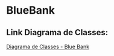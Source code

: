 # BlueBank

## Link Diagrama de Classes: 
[Diagrama de Classes - Blue Bank](https://viewer.diagrams.net/?tags=%7B%7D&highlight=0000ff&edit=_blank&layers=1&nav=1&title=Diagrama%20de%20Classes%20-%20BlueBank#R7V1bc9s2Fv41muk%2BxCPeqUdLzqadOG3WTma7fYNJWEJKESoIxVZ%2FfQESJEUCpCibEJ0dzHhk4QDg5VxwDj4cQDNntX3%2BQMBu8wnHMJnZ8%2Fh55tzMbDv0Q%2FbJCYeCYIf2vKCsCYoLmlUT7tHfUBDLZnsUw6zRkGKcULRrEiOcpjCiDRogBD81mz3ipHnXHVhDiXAfgUSm%2FhfFdCPeyw5q%2Bs8QrTflnS1%2FUdRsQdlYvEm2ATF%2BOiI572fOimBMi2%2Fb5xVMOPNKvhT9%2Ft1RWz0YgSkd0uEvfwP%2FCPFvh%2BVf4PY%2Fq09%2FgLvsnbjKd5DsxQtvCxHmT0wPJRvYw%2B%2F4V84%2FSGbO8hGn9F7UW6yc7UCE0vUXvOOEOaNQ8FByzBXlilOWWxA%2B4wxRhFNGSuAjq1lu6DYRl5RfsHxaSCh8PiKJF%2F4A8RZScmBNRK0neC%2B0751luYLyVAszmAva5kiQvi%2BIQCjQurp4zWP2RbD5DJbbEnNhzFROFDGhG7zGKUje19Qlwfs0hvyqnJN1m1tc8JsRv0FKD8J%2BwJ7igbzM8J5EsOdxHWF0gKwh7dMkYRH8ZXpFQ2ACKPretK%2FRuexIih0liL08lFX7CW0TkEKFUoMErbluRrwj13queYgNDteignL2L6MNSuJbcMB7zqCMgujPsrTcYIL%2BZpcFpSRYNaFCTrbfaHHPewoZE5ixNp9LgVkt0ifw3Gh4CzIqCBFOErDL0EP1GlsmO5QuMaV4KxqNYFtWKBmXLRuX5SmMy57rMi5XEvs70eWa%2F2cvy3huO%2FkAxWtSdl%2F2r6jOKGFDWKtFtHvsbwCZZRI4Wzmz6wAX7ZqkZvMYUHADfwVZhLaM%2Bbjv1lwryha3KOMPn9BcxEWF7a9pLky5W9FplX%2BtqyXlZ7KmuVIS%2FCdc4QQzLb9JcWENKElapNIgxGCtNgfhCm7zNjduTbkTGsBJmPV9THJ%2FuEFxDNN8lGNvBQq95U%2B7w0xguYZ4S%2FbHdGY1v%2FJmHnvwFStbdZn98eaEshdm7wJQrtWQGcUTzKhS33tHjdNGUMYz%2FjCNtxxXk8Z7ksZLQk5QLrxCyKVPtl4k4S2TVe6RGv7%2BnSWJ3ZHF7ihEnIAHmBxFAaRo2xL9VNK1%2FIEDmqVrPPMV0l3ysJh5e0gyPtZwWZclY93jyj8YKH9Hl%2FwDSf7ct6RHzsVEM6NEM647KJrxVcYf6JJ%2BeGY0g%2BKVCHI7GpA96Is3UAxi2BfqMHHHfRFLut9CgrvuHsGdGaL6h6hgsN72BCBKJdXmohYmANEmXcsZKN5Qk3BLrTEByDTyd91h8i%2BHgfEVQEYIq9mnCT3GCT2cVuixGBx5aJtVWvbYoUcRGtzAL5BZd27u3WHGFqCkWW%2FGlV7sdbjOnRk2BNoUTAZoTdgwmnit%2BcARRFvcIAOxJm64qAKEUwcOniTVC6xzMT6Sw%2B%2Bif174Hy9cOb5dEm6ej6tvDselz5Ag9vo8ROn37ieXzYT%2Bn1w2E2J6I6tmlj%2BF0F7N5fG4J7p%2BxnkA0xmhhW3Ip5Cz6FYL4ZoQcDhqJoaO7hvN2yjUfN5a1T%2FVo3y0zg5d71LrTfHUtRZVjHyFYslAZrFMZSYR40wirNC%2B8lqCDRVBgOspphGBNicwOoJJ0Q6v6gXOuqiabRw1lK8E1jCNUGd1BpIS6ozxnouvWb9BGWW6EuEvBKSZvEZLORkUMD3%2FXHowqxdsTbwzJJfkdfMZlaqH2uYzBgbVKN4KvT4lX1cXym0bIHRSA6%2BWXU9pgLYJjS0joSx6YHJpuiETz4wTzwRBO57xAwUYrszGCLWNAjIsehwWtIKTjnQzA2wOHifO0JszE7IWugIB2wCbGsU7OMVUF7BpG2BzUvu2bAWwqVIAz9alAW8K2PROwZrPiP5%2B9P2oFyvVnXih7NPpvk%2FiceVYd3q3wOi4pxrtqnbfVEGEHzSv0YHcSVeq0PPqSu0k9oI7r8YArSBU36jzydoQ4NkdQrHcqxUCtCfBliv9v%2FLmbsMG5o7dawW8MN56gD369pgTytUpfWdhN6XvtsPlDpMYTRFkLDiD5DuKFHtzfsxtZxVcUbFYEbZ4yowOfVMXGYpVQ5RmAqsnqydwBy7JWr62uYkMUp6E4%2Fums3y%2B%2B6WlRNdOM0F4Zc%2Bu54o9UJ39WGUba2fPy6PiYyzexNW9cXU4WF3PzSOe61JOR4WwmonzSPK1HMXE%2BZIZQY4Mn5qJ80UVYOqMIEe25zedXFJ6ywkms6%2Fjs4xAikX1%2B64w28R4L4vz2%2BdLOIuBo6y20yUcFT5pvGi%2FoYweJWlzoqrd3tyJru6%2B3hifOba4HcWC42Vdprz%2Fuz1v4pN2M66PPHdvH23iqA4CUE%2BPtA3sMmpmBvZTZvPjDOwyOlcM7BmIAGmc4MKpMdxxVipqCkzvEZIiudG4hJEVZahL8LW5BBnDyzE64wN0x%2FaqHMSLxvauQciGW%2FZisMDfiAtwuwAyE9vrEPfksb07CRxW55Fcuf6skUqyWASzy%2B6RG3q25PiL56%2BTnAywkSIgY75OtYT6Y65iu638W1UKtqM6O7VKuhmf8wp0iy8wLhGPYB4BUzdWXC7LTTgP5OiMxIJSEgQkelcK7lC2YA%2F20LlRZ%2BQ8AenQKdUqjaVgsaeNwwqE6YUcViEV07J70Wa3ak%2FBRbmtON%2FvpfrMY%2BxJ2etLGfsq%2Fl5Wm4MpfGwnLydwdOocMF%2FaZ9yetJydzDh2lpgrIyJ8xzBh0z%2FmQ%2F9fXGw7PVV14qijDku12YwCYCh85aqH%2FwZleNmY2c4UHHzqZKhrXuLJKEO%2BH1rgS8W50v3ryWZyqrao0bEIbZNTTwVGGKhpJPGWe1OmgprK%2B0tQE7v8Bsc%2F0cMO%2FkscsMC%2BGvseWwGGLifqs29FjhB3n8bF608EfwMuXoZRmu69b0HJGL%2Fakn4g525%2BM0KjeCd37l2%2FGWGc%2B2UUYHrnLqcKqbBY4%2BtH9%2FVeC88ZuMaoz9GbU6mGG7q2317QNtLLECkL41Adx52TK2qG%2FVdqw%2BQJBb4M3BnHf0kNmNzx%2B%2FLoftkjFmb1AQtlzSUOVyjXik6ur7mT7dRaBx8%2FfPv6EZLF3Vf3l%2Fn2m3MPFL%2B%2Bu7z9%2Bp5Rlte%2FfuyyzyPOn4zFKoecR0Sd5sQthss1K0RsnTEKdNiIQo5nZEHYikyTUGVI56%2BBsWL9k8vFWmX9w9XO%2B38A)
